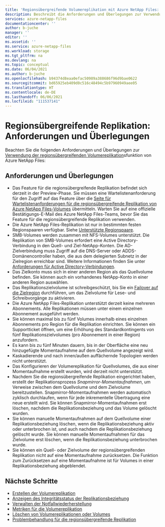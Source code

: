 ```yaml
---
title: 'Regionsübergreifende Volumereplikation mit Azure NetApp Files: Anforderungen und Überlegungen | Microsoft-Dokumentation'
description: Beschreibt die Anforderungen und Überlegungen zur Verwendung der regionsübergreifenden Volumereplikationsfunktionalität von Azure NetApp Files.
services: azure-netapp-files
documentationcenter: ''
author: b-juche
manager: ''
editor: ''
ms.assetid: ''
ms.service: azure-netapp-files
ms.workload: storage
ms.tgt_pltfrm: na
ms.devlang: na
ms.topic: conceptual
ms.date: 06/04/2021
ms.author: b-juche
ms.openlocfilehash: b94374d8eaa0efac50989a388686f96d9bae0622
ms.sourcegitcommit: bd65925eb409d0c516c48494c5b97960949aee05
ms.translationtype: HT
ms.contentlocale: de-DE
ms.lasthandoff: 06/06/2021
ms.locfileid: "111537141"
---
```

# <a name="requirements-and-considerations-for-using-cross-region-replication"></a>Regionsübergreifende Replikation: Anforderungen und Überlegungen 

Beachten Sie die folgenden Anforderungen und Überlegungen zur [Verwendung der regionsübergreifenden Volumereplikation](cross-region-replication-create-peering.md)sfunktion von Azure NetApp Files:  

## <a name="requirements-and-considerations"></a>Anforderungen und Überlegungen 

* Das Feature für die regionsübergreifende Replikation befindet sich derzeit in der Preview-Phase. Sie müssen eine Wartelistenanforderung für den Zugriff auf das Feature über die [Seite für Wartelistenanforderungen für die regionsübergreifende Replikation von Azure NetApp Files-Volumes](https://aka.ms/anfcrrpreviewsignup) übermitteln. Warten Sie auf eine offizielle Bestätigungs-E-Mail des Azure NetApp Files-Teams, bevor Sie das Feature für die regionsübergreifende Replikation verwenden.
* Die Azure NetApp Files-Replikation ist nur in bestimmten festen Regionspaaren verfügbar. Siehe [Unterstützte Regionspaare](cross-region-replication-introduction.md#supported-region-pairs). 
* SMB-Volumes werden zusammen mit NFS-Volumes unterstützt. Die Replikation von SMB-Volumes erfordert eine Active Directory-Verbindung in den Quell- und Ziel-NetApp-Konten. Die AD-Zielverbindung muss Zugriff auf die DNS-Server oder ADDS-Domänencontroller haben, die aus dem delegierten Subnetz in der Zielregion erreichbar sind. Weitere Informationen finden Sie unter [Anforderungen für Active Directory-Verbindungen](create-active-directory-connections.md#requirements-for-active-directory-connections). 
* Das Zielkonto muss sich in einer anderen Region als das Quellvolume befinden. Sie können auch ein vorhandenes NetApp-Konto in einer anderen Region auswählen.  
* Das Replikationszielvolume ist schreibgeschützt, bis Sie ein [Failover auf die Zielregion](cross-region-replication-manage-disaster-recovery.md#fail-over-to-destination-volume) durchführen, um das Zielvolume für Lese- und Schreibvorgänge zu aktivieren. 
* Die Azure NetApp Files-Replikation unterstützt derzeit keine mehreren Abonnements. Alle Replikationen müssen unter einem einzelnen Abonnement ausgeführt werden.
* Sie können maximal bis zu fünf Volumes innerhalb eines einzelnen Abonnements pro Region für die Replikation einrichten. Sie können ein Supportticket öffnen, um eine Erhöhung des Standardkontingents von fünf Replikationszielvolumes (pro Abonnement in einer Region) anzufordern. 
* Es kann bis zu fünf Minuten dauern, bis in der Oberfläche eine neu hinzugefügte Momentaufnahme auf dem Quellvolume angezeigt wird.  
* Kaskadierende und nach innen/außen auffächernde Topologien werden nicht unterstützt.
* Das Konfigurieren der Volumereplikation für Quellvolumes, die aus einer Momentaufnahme erstellt wurden, wird derzeit nicht unterstützt.
* Nachdem Sie die regionsübergreifende Replikation eingerichtet haben, erstellt der Replikationsprozess *Snapmirror-Momentaufnahmen*, um Verweise zwischen dem Quellvolume und dem Zielvolume bereitzustellen. Snapmirror-Momentaufnahmen werden automatisch zyklisch durchlaufen, wenn für jede inkrementelle Übertragung eine neue erstellt wird. Sie können Snapmirror-Momentaufnahmen erst löschen, nachdem die Replikationsbeziehung und das Volume gelöscht wurden. 
* Sie können manuelle Momentaufnahmen auf dem Quellvolume einer Replikationsbeziehung löschen, wenn die Replikationsbeziehung aktiv oder unterbrochen ist, und auch nachdem die Replikationsbeziehung gelöscht wurde. Sie können manuelle Momentaufnahmen für das Zielvolume erst löschen, wenn die Replikationsbeziehung unterbrochen wurde.
* Sie können ein Quell- oder Zielvolume der regionsübergreifenden Replikation nicht auf eine Momentaufnahme zurücksetzen. Die Funktion zum Zurücksetzen auf eine Momentaufnahme ist für Volumes in einer Replikationsbeziehung abgeblendet. 

## <a name="next-steps"></a>Nächste Schritte
* [Erstellen der Volumereplikation](cross-region-replication-create-peering.md)
* [Anzeigen des Integritätsstatus der Replikationsbeziehung](cross-region-replication-display-health-status.md)
* [Verwalten der Notfallwiederherstellung](cross-region-replication-manage-disaster-recovery.md)
* [Metriken für die Volumereplikation](azure-netapp-files-metrics.md#replication)
* [Löschen von Volumereplikationen oder Volumes](cross-region-replication-delete.md)
* [Problembehandlung für die regionsübergreifende Replikation](troubleshoot-cross-region-replication.md)


